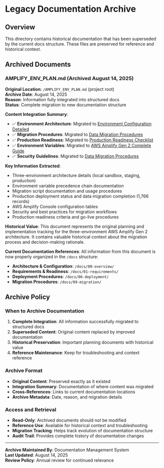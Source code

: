 # Legacy Documentation Archive

## Overview

This directory contains historical documentation that has been superseded by the current docs structure. These files are preserved for reference and historical context.

## Archived Documents

### AMPLIFY_ENV_PLAN.md (Archived August 14, 2025)
**Original Location**: `/AMPLIFY_ENV_PLAN.md` (project root)  
**Archive Date**: August 14, 2025  
**Reason**: Information fully integrated into structured docs  
**Status**: Complete migration to new documentation structure

**Content Integration Summary**:
- ✅ **Environment Architecture**: Migrated to [Environment Configuration Detailed](../../00-overview/environment-configuration-detailed.md)
- ✅ **Migration Procedures**: Migrated to [Data Migration Procedures](../../09-migration/data-migration-procedures.md)
- ✅ **Production Readiness**: Migrated to [Production Readiness Checklist](../../01-requirements/production-readiness-checklist.md)
- ✅ **Environment Variables**: Migrated to [AWS Amplify Gen 2 Complete Guide](../../06-deployment/aws-amplify-gen2-complete-guide.md)
- ✅ **Security Guidelines**: Migrated to [Data Migration Procedures](../../09-migration/data-migration-procedures.md)

**Key Information Extracted**:
- Three-environment architecture details (local sandbox, staging, production)
- Environment variable precedence chain documentation
- Migration script documentation and usage procedures
- Production deployment status and data migration completion (1,766 records)
- AWS Amplify Console configuration tables
- Security and best practices for migration workflows
- Production readiness criteria and go-live procedures

**Historical Value**:
This document represents the original planning and implementation tracking for the three-environment AWS Amplify Gen 2 architecture. It contains valuable historical context about the migration process and decision-making rationale.

**Current Documentation References**:
All information from this document is now properly organized in the `/docs` structure:
- **Architecture & Configuration**: `/docs/00-overview/`
- **Requirements & Readiness**: `/docs/01-requirements/`
- **Deployment Procedures**: `/docs/06-deployment/`
- **Migration Procedures**: `/docs/09-migration/`

## Archive Policy

### When to Archive Documentation
1. **Complete Integration**: All information successfully migrated to structured docs
2. **Superseded Content**: Original content replaced by improved documentation
3. **Historical Preservation**: Important planning documents with historical value
4. **Reference Maintenance**: Keep for troubleshooting and context reference

### Archive Format
- **Original Content**: Preserved exactly as it existed
- **Integration Summary**: Documentation of where content was migrated
- **Cross-References**: Links to current documentation locations
- **Archive Metadata**: Date, reason, and migration details

### Access and Retrieval
- **Read-Only**: Archived documents should not be modified
- **Reference Use**: Available for historical context and troubleshooting
- **Migration Tracking**: Helps track evolution of documentation structure
- **Audit Trail**: Provides complete history of documentation changes

---

**Archive Maintained By**: Documentation Management System  
**Last Updated**: August 14, 2025  
**Review Policy**: Annual review for continued relevance
